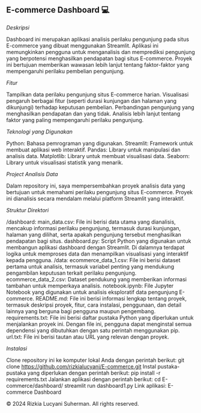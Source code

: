 ## E-commerce Dashboard 💻

*Deskripsi*

Dashboard ini merupakan aplikasi analisis perilaku pengunjung pada situs E-commerce yang dibuat menggunakan Streamlit. Aplikasi ini memungkinkan pengguna untuk menganalisis dan memprediksi pengunjung yang berpotensi menghasilkan pendapatan bagi situs E-commerce. Proyek ini bertujuan memberikan wawasan lebih lanjut tentang faktor-faktor yang mempengaruhi perilaku pembelian pengunjung.

*Fitur*

Tampilkan data perilaku pengunjung situs E-commerce harian.
Visualisasi pengaruh berbagai fitur (seperti durasi kunjungan dan halaman yang dikunjungi) terhadap keputusan pembelian.
Perbandingan pengunjung yang menghasilkan pendapatan dan yang tidak.
Analisis lebih lanjut tentang faktor yang paling mempengaruhi perilaku pengunjung.

*Teknologi yang Digunakan*

Python: Bahasa pemrograman yang digunakan.
Streamlit: Framework untuk membuat aplikasi web interaktif.
Pandas: Library untuk manipulasi dan analisis data.
Matplotlib: Library untuk membuat visualisasi data.
Seaborn: Library untuk visualisasi statistik yang menarik.

*Project Analisis Data*

Dalam repository ini, saya mempersembahkan proyek analisis data yang bertujuan untuk memahami perilaku pengunjung situs E-commerce. Proyek ini dianalisis secara mendalam melalui platform Streamlit yang interaktif.

*Struktur Direktori*

/dashboard: 
main_data.csv: File ini berisi data utama yang dianalisis, mencakup informasi perilaku pengunjung, termasuk durasi kunjungan, halaman yang dilihat, serta apakah pengunjung tersebut menghasilkan pendapatan bagi situs.
dashboard.py: Script Python yang digunakan untuk membangun aplikasi dashboard dengan Streamlit. Di dalamnya terdapat logika untuk memproses data dan menampilkan visualisasi yang interaktif kepada pengguna.
/data:
ecommerce_data_1.csv: File ini berisi dataset pertama untuk analisis, termasuk variabel penting yang mendukung pengambilan keputusan terkait perilaku pengunjung.
ecommerce_data_2.csv: Dataset pendukung yang memberikan informasi tambahan untuk memperkaya analisis.
notebook.ipynb: File Jupyter Notebook yang digunakan untuk analisis eksploratif data pengunjung E-commerce.
README.md: File ini berisi informasi lengkap tentang proyek, termasuk deskripsi proyek, fitur, cara instalasi, penggunaan, dan detail lainnya yang berguna bagi pengguna maupun pengembang.
requirements.txt: File ini berisi daftar pustaka Python yang diperlukan untuk menjalankan proyek ini. Dengan file ini, pengguna dapat menginstal semua dependensi yang dibutuhkan dengan satu perintah menggunakan pip.
url.txt: File ini berisi tautan atau URL yang relevan dengan proyek.

*Instalasi* 

Clone repository ini ke komputer lokal Anda dengan perintah berikut:
git clone https://github.com/rizkialucyani/E-commerce.git
Instal pustaka-pustaka yang diperlukan dengan perintah berikut:
pip install -r requirements.txt
Jalankan aplikasi dengan perintah berikut:
cd E-commerce/dashboard/
streamlit run dashboard1.py
Link aplikasi: E-commerce Dashboard

© 2024 Rizkia Lucyani Suherman. All rights reserved.
